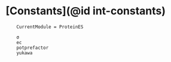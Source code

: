 # [Constants](@id int-constants)

```@meta
    CurrentModule = ProteinES
```

```@docs
    σ
    ec
    potprefactor
    yukawa
```
